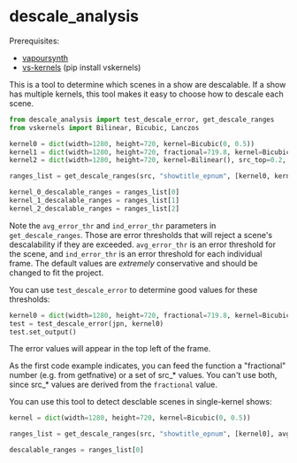 # descale_analysis

Prerequisites:

- [vapoursynth](https://github.com/vapoursynth/vapoursynth)
- [vs-kernels](https://github.com/Jaded-Encoding-Thaumaturgy/vs-kernels) (pip install vskernels)

This is a tool to determine which scenes in a show are descalable. If a show has multiple kernels, this tool makes it easy to choose how to descale each scene.

```py
from descale_analysis import test_descale_error, get_descale_ranges
from vskernels import Bilinear, Bicubic, Lanczos

kernel0 = dict(width=1280, height=720, kernel=Bicubic(0, 0.5))
kernel1 = dict(width=1280, height=720, fractional=719.8, kernel=Bicubic(0, 1))
kernel2 = dict(width=1280, height=720, kernel=Bilinear(), src_top=0.2, src_height=719.6, src_left=0.2, src_width=1279.6)

ranges_list = get_descale_ranges(src, "showtitle_epnum", [kernel0, kernel1, kernel2], avg_error_thr=0.015, ind_error_thr=0.02)

kernel_0_descalable_ranges = ranges_list[0]
kernel_1_descalable_ranges = ranges_list[1]
kernel_2_descalable_ranges = ranges_list[2]
```

Note the `avg_error_thr` and `ind_error_thr` parameters in `get_descale_ranges`. Those are error thresholds that will reject a scene's descalability if they are exceeded. `avg_error_thr` is an error threshold for the scene, and `ind_error_thr` is an error threshold for each individual frame. The default values are *extremely* conservative and should be changed to fit the project.

You can use `test_descale_error` to determine good values for these thresholds:

```py
kernel0 = dict(width=1280, height=720, fractional=719.8, kernel=Bicubic(0, 0.5))
test = test_descale_error(jpn, kernel0)
test.set_output()
```

The error values will appear in the top left of the frame.

As the first code example indicates, you can feed the function a "fractional" number (e.g. from getfnative) or a set of src_\* values. You can't use both, since src_\* values are derived from the `fractional` value.

You can use this tool to detect desclable scenes in single-kernel shows:

```py
kernel = dict(width=1280, height=720, kernel=Bicubic(0, 0.5))

ranges_list = get_descale_ranges(src, "showtitle_epnum", [kernel0], avg_error_thr=0.015, ind_error_thr=0.02)

descalable_ranges = ranges_list[0]
```
